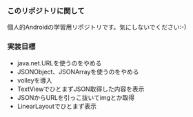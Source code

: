 ### このリポジトリに関して
個人的Androidの学習用リポジトリです。気にしないでください:-)

### 実装目標

* java.net.URLを使うのをやめる
* JSONObject、JSONArrayを使うのをやめる
* volleyを導入
* TextViewでひとまずJSON取得した内容を表示
* JSONからURLを引っこ抜いてimgとか取得
* LinearLayoutでひとまず表示

